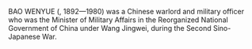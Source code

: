 BAO WENYUE (, 1892—1980) was a Chinese warlord and military officer who was the Minister of Military Affairs in the Reorganized National Government of China under Wang Jingwei, during the Second Sino-Japanese War.
